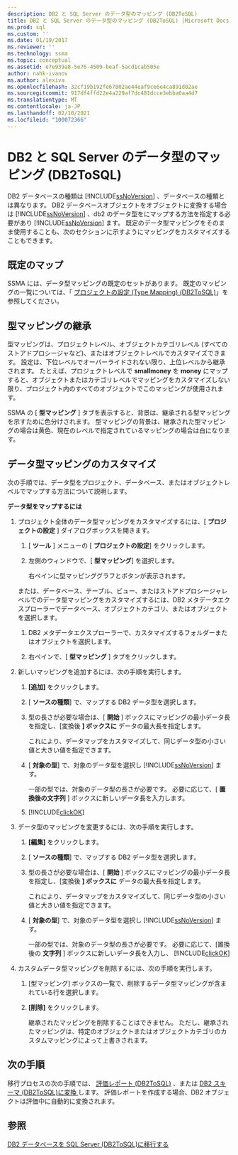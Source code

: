 ```yaml
---
description: DB2 と SQL Server のデータ型のマッピング (DB2ToSQL)
title: DB2 と SQL Server のデータ型のマッピング (DB2ToSQL) |Microsoft Docs
ms.prod: sql
ms.custom: ''
ms.date: 01/19/2017
ms.reviewer: ''
ms.technology: ssma
ms.topic: conceptual
ms.assetid: e7e939a8-5e76-4509-beaf-5acd1cab505e
author: nahk-ivanov
ms.author: alexiva
ms.openlocfilehash: 32cf19b192fe67802ae44eaf9ce6e4ca891d02ae
ms.sourcegitcommit: 917df4ffd22e4a229af7dc481dcce3ebba0aa4d7
ms.translationtype: MT
ms.contentlocale: ja-JP
ms.lasthandoff: 02/10/2021
ms.locfileid: "100072366"
---
```

# <a name="mapping-db2-and-sql-server-data-types-db2tosql"></a>DB2 と SQL Server のデータ型のマッピング (DB2ToSQL)
DB2 データベースの種類は [!INCLUDE[ssNoVersion](../../includes/ssnoversion-md.md)] 、データベースの種類とは異なります。 DB2 データベースオブジェクトをオブジェクトに変換する場合は [!INCLUDE[ssNoVersion](../../includes/ssnoversion-md.md)] 、db2 のデータ型をにマップする方法を指定する必要があり [!INCLUDE[ssNoVersion](../../includes/ssnoversion-md.md)] ます。 既定のデータ型マッピングをそのまま使用することも、次のセクションに示すようにマッピングをカスタマイズすることもできます。  
  
## <a name="default-mappings"></a>既定のマップ  
SSMA には、データ型マッピングの既定のセットがあります。 既定のマッピングの一覧については、「 [プロジェクトの設定 &#40;Type Mapping&#41; &#40;DB2ToSQL&#41;](../../ssma/db2/project-settings-type-mapping-db2tosql.md)」を参照してください。  
  
## <a name="type-mapping-inheritance"></a>型マッピングの継承  
型マッピングは、プロジェクトレベル、オブジェクトカテゴリレベル (すべてのストアドプロシージャなど)、またはオブジェクトレベルでカスタマイズできます。 設定は、下位レベルでオーバーライドされない限り、上位レベルから継承されます。 たとえば、プロジェクトレベルで **smallmoney** を **money** にマップすると、オブジェクトまたはカテゴリレベルでマッピングをカスタマイズしない限り、プロジェクト内のすべてのオブジェクトでこのマッピングが使用されます。  
  
SSMA の [ **型マッピング** ] タブを表示すると、背景は、継承される型マッピングを示すために色分けされます。 型マッピングの背景は、継承された型マッピングの場合は黄色、現在のレベルで指定されているマッピングの場合は白になります。  
  
## <a name="customizing-data-type-mappings"></a>データ型マッピングのカスタマイズ  
次の手順では、データ型をプロジェクト、データベース、またはオブジェクトレベルでマップする方法について説明します。  
  
**データ型をマップするには**  
  
1.  プロジェクト全体のデータ型マッピングをカスタマイズするには、[ **プロジェクトの設定** ] ダイアログボックスを開きます。  
  
    1.  [ **ツール** ] メニューの [ **プロジェクトの設定**] をクリックします。  
  
    2.  左側のウィンドウで、[ **型マッピング**] を選択します。  
  
        右ペインに型マッピンググラフとボタンが表示されます。  
  
    または、データベース、テーブル、ビュー、またはストアドプロシージャレベルでのデータ型マッピングをカスタマイズするには、DB2 メタデータエクスプローラーでデータベース、オブジェクトカテゴリ、またはオブジェクトを選択します。  
  
    1.  DB2 メタデータエクスプローラーで、カスタマイズするフォルダーまたはオブジェクトを選択します。  
  
    2.  右ペインで、[ **型マッピング** ] タブをクリックします。  
  
2.  新しいマッピングを追加するには、次の手順を実行します。  
  
    1.  **[追加]** をクリックします。  
  
    2.  [ **ソースの種類**] で、マップする DB2 データ型を選択します。  
  
    3.  型の長さが必要な場合は、[ **開始** ] ボックスにマッピングの最小データ長を指定し、[変換後 **] ボックスに** データの最大長を指定します。  
  
        これにより、データマップをカスタマイズして、同じデータ型の小さい値と大きい値を指定できます。  
  
    4.  [ **対象の型**] で、対象のデータ型を選択し [!INCLUDE[ssNoVersion](../../includes/ssnoversion-md.md)] ます。  
  
        一部の型では、対象のデータ型の長さが必要です。 必要に応じて、[ **置換後の文字列** ] ボックスに新しいデータ長を入力します。  
  
    5.  [!INCLUDE[clickOK](../../includes/clickok-md.md)]  
  
3.  データ型のマッピングを変更するには、次の手順を実行します。  
  
    1.  **[編集]** をクリックします。  
  
    2.  [ **ソースの種類**] で、マップする DB2 データ型を選択します。  
  
    3.  型の長さが必要な場合は、[ **開始** ] ボックスにマッピングの最小データ長を指定し、[変換後 **] ボックスに** データの最大長を指定します。  
  
        これにより、データマップをカスタマイズして、同じデータ型の小さい値と大きい値を指定できます。  
  
    4.  [ **対象の型**] で、対象のデータ型を選択し [!INCLUDE[ssNoVersion](../../includes/ssnoversion-md.md)] ます。  
  
        一部の型では、対象のデータ型の長さが必要です。 必要に応じて、[置換後の **文字列** ] ボックスに新しいデータ長を入力し、 [!INCLUDE[clickOK](../../includes/clickok-md.md)]  
  
4.  カスタムデータ型マッピングを削除するには、次の手順を実行します。  
  
    1.  [型マッピング] ボックスの一覧で、削除するデータ型マッピングが含まれている行を選択します。  
  
    2.  **[削除]** をクリックします。  
  
        継承されたマッピングを削除することはできません。 ただし、継承されたマッピングは、特定のオブジェクトまたはオブジェクトカテゴリのカスタムマッピングによって上書きされます。  
  
## <a name="next-steps"></a>次の手順  
移行プロセスの次の手順では、 [評価レポート &#40;DB2ToSQL&#41;](../../ssma/db2/assessment-report-db2tosql.md) 、または [DB2 スキーマ &#40;DB2ToSQL&#41;に変換 ](../../ssma/db2/converting-db2-schemas-db2tosql.md)します。 評価レポートを作成する場合、DB2 オブジェクトは評価中に自動的に変換されます。  
  
## <a name="see-also"></a>参照  
[DB2 データベースを SQL Server &#40;DB2ToSQL&#41;に移行する ](../../ssma/db2/migrating-db2-databases-to-sql-server-db2tosql.md)  
  

